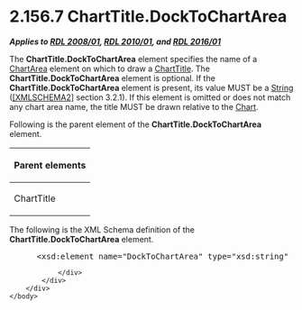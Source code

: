 <html dir="LTR" xmlns:mshelp="http://msdn.microsoft.com/mshelp" xmlns:ddue="http://ddue.schemas.microsoft.com/authoring/2003/5" xmlns:xlink="http://www.w3.org/1999/xlink" xmlns:tool="http://www.microsoft.com/tooltip">
    <head>
        <meta http-equiv="Content-Type" content="text/html; CHARSET=utf-8"></meta>
        <meta name="save" content="history"></meta>
        <title>2.156.7 ChartTitle.DockToChartArea</title>
        <xml>
            <mshelp:toctitle title="2.156.7 ChartTitle.DockToChartArea"></mshelp:toctitle>
            <mshelp:rltitle title="[MS-RDL]: ChartTitle.DockToChartArea"></mshelp:rltitle>
            <mshelp:keyword index="A" term="256e3082-b743-4101-a5a0-7a263b77a0bb"></mshelp:keyword>
            <mshelp:attr name="DCSext.ContentType" value="open specification"></mshelp:attr>
            <mshelp:attr name="AssetID" value="256e3082-b743-4101-a5a0-7a263b77a0bb"></mshelp:attr>
            <mshelp:attr name="TopicType" value="kbRef"></mshelp:attr>
            <mshelp:attr name="DCSext.Title" value="[MS-RDL]: ChartTitle.DockToChartArea" />
        </xml>
    </head>
    <body>
        <div id="header">
            <h1 class="heading">2.156.7 ChartTitle.DockToChartArea</h1>
        </div>
        <div id="mainSection">
            <div id="mainBody">
                <div id="allHistory" class="saveHistory"></div>
                <div id="sectionSection0" class="section" name="collapseableSection">
                    

<p><b><i>Applies to </i></b><a href="1e855f94-4617-47e4-b89e-0856c6cb420f.md"><b><i>RDL 2008/01</i></b></a><b><i>,
</i></b><a href="3428e690-a348-4ec7-8a6a-8efb42d2cdee.md"><b><i>RDL 2010/01</i></b></a><b><i>,
and </i></b><a href="52ce3983-2bfc-4e72-9359-42aaf5fe4509.md"><b><i>RDL 2016/01</i></b></a></p>

<p>The <b>ChartTitle.DockToChartArea</b> element specifies the
name of a <a href="74e08a7c-5405-4ea4-b903-a79ef4d215f7.md">ChartArea</a>
element on which to draw a <a href="67fc30a5-9c4a-4eaa-aec9-b2f734b240f5.md">ChartTitle</a>.
The <b>ChartTitle.DockToChartArea</b> element is optional. If the <b>ChartTitle.DockToChartArea</b>
element is present, its value MUST be a <a href="1ed81ef3-a683-45e3-aaad-bd2bbe71bc3d.md">String</a> (<a href="https://go.microsoft.com/fwlink/?LinkId=90610">[XMLSCHEMA2]</a> section
3.2.1). If this element is omitted or does not match any chart area name, the
title MUST be drawn relative to the <a href="b0ab5524-7eb2-47a7-a4d3-230f5c8c5526.md">Chart</a>.</p>

<p>Following is the parent element of the <b>ChartTitle.DockToChartArea</b>
element.</p>

<table>
 <thead>
  <tr>
   <th>
   <p>Parent elements</p>
   </th>
  </tr>
 </thead>
 <tr>
  <td>
  <p>ChartTitle </p>
  </td>
 </tr>
</table>

<p>The following is the XML Schema definition of the <b>ChartTitle.DockToChartArea</b>
element.</p>

<dl>
<dd>
<div><pre> &lt;xsd:element name=&quot;DockToChartArea&quot; type=&quot;xsd:string&quot; minOccurs=&quot;0&quot; /&gt;
</pre></div>
</dd></dl>


                </div>
            </div>
        </div>
    </body>
</html>
